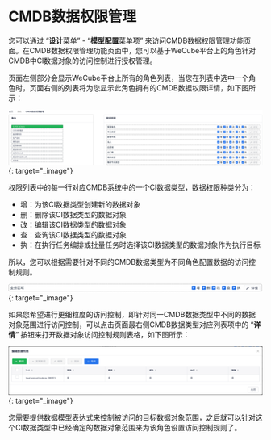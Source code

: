 # CMDB数据权限管理

您可以通过 “**设计**菜单” - “**模型配置**菜单项” 来访问CMDB数据权限管理功能页面。在CMDB数据权限管理功能页面中，您可以基于WeCube平台上的角色针对CMDB中CI数据对象的访问控制进行授权管理。

页面左侧部分会显示WeCube平台上所有的角色列表，当您在列表中选中一个角色时，页面右侧的列表将为您显示此角色拥有的CMDB数据权限详情，如下图所示：

[![CMDB数据权限](images/cmdb-model/cmdb-data-permission.png)](images/cmdb-model/cmdb-data-permission.png){: target="\_image"}

权限列表中的每一行对应CMDB系统中的一个CI数据类型，数据权限种类分为：

- 增：为该CI数据类型创建新的数据对象
- 删：删除该CI数据类型的数据对象
- 改：编辑该CI数据类型的数据对象
- 查：查询该CI数据类型的数据对象
- 执：在执行任务编排或批量任务时选择该CI数据类型的数据对象作为执行目标

所以，您可以根据需要针对不同的CMDB数据类型为不同角色配置数据的访问控制规则。

[![CMDB数据类型访问控制](images/cmdb-model/data-type-permission.png)](images/cmdb-model/data-type-permission.png){: target="\_image"}

如果您希望进行更细粒度的访问控制，即针对同一CMDB数据类型中不同的数据对象范围进行访问控制，可以点击页面最右侧CMDB数据类型对应列表项中的 “**详情**” 按钮来打开数据对象访问控制规则表格，如下图所示：

[![CMDB数据对象访问控制](images/cmdb-model/data-object-permission.png)](images/cmdb-model/data-object-permission.png){: target="\_image"}

您需要提供数据模型表达式来控制被访问的目标数据对象范围，之后就可以针对这个CI数据类型中已经确定的数据对象范围来为该角色设置访问控制规则了。
